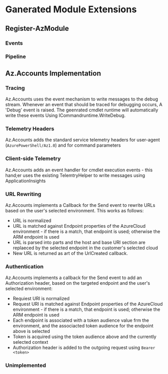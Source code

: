 # Ganerated Module Extensions
## Register-AzModule
### Events
### Pipeline
## Az.Accounts Implementation
### Tracing
Az.Accounts uses the event mechanism to write messages to the debug stream.  Whenever an event that should be traced for debugging occurs, A 'Debug' event is raised.  The geenrated cmdlet runtime will automatically write these events Using ICommandruntime.WriteDebug.

### Telemetry Headers
Az.Accounts adds the standard service telemetry headers for user-agent (```AzurePowerShell/Az1.0```) and for command parameters
### Client-side Telemetry
Az.Accounts adds an event handler for cmdlet execution events - this hand;er uses the existing TelemtryHelper to write messages using ApplicationInsights
### URL Rewriting
Az.Accounts implements a Callback for the Send event to rewrite URLs based on the user's selected environment. This works as follows:
- URL is normalized
- URL is matched against Endpoint properties of the AzureCloud environment - if there is a match, that endpoint is used; otherwise the ARM endpoint is used
- URL is parsed into parts and the host and base URI section are replaeced by the selected endpoint in the customer's selected cloud
- New URL is returned as art of the UrlCreated callback.
### Authentication
Az.Accounts implements a callback for the Send event to add an Authorization header, based on the targeted endpoint and the user's selected environment:
- Requiest URI is normalized
- Request URI is matched against Endpoint properties of the AzureCloud environment - if there is a match, that endpoint is used; otherwise the ARM endpoint is used
- Each endpoint is associated with a token audience value frm the environment, and the associacted token audience for the endpoint above is selected
- Token is acquired using the token audience above and the currently selected context
- Authorization header is added to the outgoing request using ```Bearer <token>```

### Unimplemented
